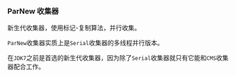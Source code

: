 ### ParNew 收集器

新生代收集器，使用标记-复制算法，并行收集。

`ParNew`收集器实质上是`Serial`收集器的多线程并行版本。

在`JDK7`之前是首选的新生代收集器，因为除了`Serial`收集器就只有它能和`CMS`收集器配合工作。